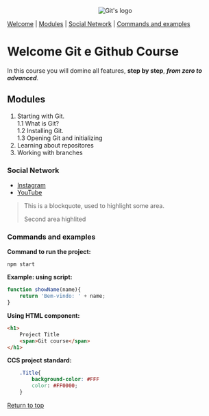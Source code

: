<div align="center">

![Git's logo](https://sujeitoprogramador.com/wp-content/uploads/2021/04/gitimage.png)

</div>

[Welcome](https://github.com/HenryFicht/site-portfolio-test?tab=readme-ov-file#welcome-git-e-github-course) | 
[Modules](https://github.com/HenryFicht/site-portfolio-test?tab=readme-ov-file#modules) | 
[Social Network](https://github.com/HenryFicht/site-portfolio-test?tab=readme-ov-file#modules) |
[Commands and examples](https://github.com/HenryFicht/site-portfolio-test?tab=readme-ov-file#Commands-and-examples) 

# Welcome Git e Github Course
In this course you will domine all features, **step by step**, _**from zero to advanced**_.

## Modules

1. Starting with Git.   
    1.1 What is Git?    
    1.2 Installing Git.    
    1.3 Opening Git and initializing
2. Learning about repositores
3. Working with branches

### Social Network
- [Instagram](https://instagram.com/sujeitoprogramador)
- [YouTube](https://youtube.com/c/sujeitoprogramador)

> This is a blockquote, used to highlight some area.
>
> Second area highlited

### Commands and examples

**Command to run the project:**
```
npm start
```

**Example: using script:**
```js
function showName(name){
    return 'Bem-vindo: ' + name; 
}
```

**Using HTML component:**
```html
<h1>
    Project Title
    <span>Git course</span>
</h1>
```

**CCS project standard:**
```CSS
    .Title{
        background-color: #FFF
        color: #FF0000;
    }
```

[Return to top](https://github.com/HenryFicht/site-portfolio-test?tab=readme-ov-file#welcome-git-e-github-course)